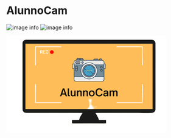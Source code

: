 # AlunnoCam

![image info](https://img.shields.io/github/v/release/daniel-kenan/AlunoCam) ![image info](https://img.shields.io/github/license/daniel-kenan/AlunnoCam)

![image info](.//AlunnoCam.png )